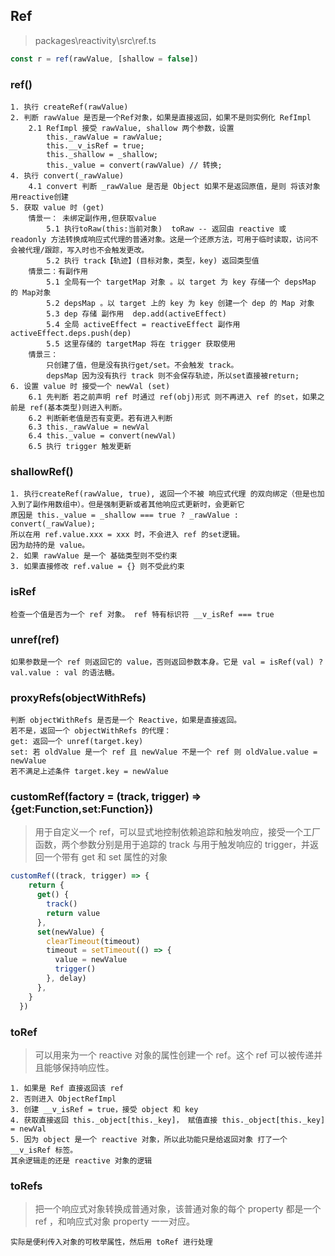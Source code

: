 ## Ref
> packages\reactivity\src\ref.ts
```js
const r = ref(rawValue, [shallow = false])
```

### ref()

    1. 执行 createRef(rawValue)
    2. 判断 rawValue 是否是一个Ref对象，如果是直接返回，如果不是则实例化 RefImpl 
        2.1 RefImpl 接受 rawValue, shallow 两个参数，设置
            this._rawValue = rawValue;
            this.__v_isRef = true;
            this._shallow = _shallow;
            this._value = convert(rawValue) // 转换; 
    4. 执行 convert(_rawValue)
        4.1 convert 判断 _rawValue 是否是 Object 如果不是返回原值，是则 将该对象 用reactive创建
    5. 获取 value 时 (get)
        情景一： 未绑定副作用,但获取value
            5.1 执行toRaw(this:当前对象)  toRaw -- 返回由 reactive 或 readonly 方法转换成响应式代理的普通对象。这是一个还原方法，可用于临时读取，访问不会被代理/跟踪，写入时也不会触发更改。
            5.2 执行 track【轨迹】(目标对象，类型，key) 返回类型值
        情景二：有副作用
            5.1 全局有一个 targetMap 对象 。以 target 为 key 存储一个 depsMap 的 Map对象
            5.2 depsMap 。以 target 上的 key 为 key 创建一个 dep 的 Map 对象
            5.3 dep 存储 副作用  dep.add(activeEffect)
            5.4 全局 activeEffect = reactiveEffect 副作用 activeEffect.deps.push(dep)
            5.5 这里存储的 targetMap 将在 trigger 获取使用
        情景三：
            只创建了值，但是没有执行get/set。不会触发 track。
            depsMap 因为没有执行 track 则不会保存轨迹，所以set直接被return;
    6. 设置 value 时 接受一个 newVal (set)
        6.1 先判断 若之前声明 ref 时通过 ref(obj)形式 则不再进入 ref 的set，如果之前是 ref(基本类型)则进入判断。
        6.2 判断新老值是否有变更。若有进入判断
        6.3 this._rawValue = newVal
        6.4 this._value = convert(newVal)
        6.5 执行 trigger 触发更新

### shallowRef()

    1. 执行createRef(rawValue, true), 返回一个不被 响应式代理 的双向绑定（但是也加入到了副作用数组中）。但是强制更新或者其他响应式更新时，会更新它
    原因是 this._value = _shallow === true ? _rawValue : convert(_rawValue);
    所以在用 ref.value.xxx = xxx 时，不会进入 ref 的set逻辑。
    因为劫持的是 value。
    2. 如果 rawValue 是一个 基础类型则不受约束
    3. 如果直接修改 ref.value = {} 则不受此约束

### isRef
    
    检查一个值是否为一个 ref 对象。 ref 特有标识符 __v_isRef === true

### unref(ref)

    如果参数是一个 ref 则返回它的 value，否则返回参数本身。它是 val = isRef(val) ? val.value : val 的语法糖。

### proxyRefs(objectWithRefs)

    判断 objectWithRefs 是否是一个 Reactive，如果是直接返回。
    若不是，返回一个 objectWithRefs 的代理：
    get: 返回一个 unref(target.key)
    set: 若 oldValue 是一个 ref 且 newValue 不是一个 ref 则 oldValue.value = newValue
    若不满足上述条件 target.key = newValue

### customRef(factory = (track, trigger) => {get:Function,set:Function})
> 用于自定义一个 ref，可以显式地控制依赖追踪和触发响应，接受一个工厂函数，两个参数分别是用于追踪的 track 与用于触发响应的 trigger，并返回一个带有 get 和 set 属性的对象
```js
customRef((track, trigger) => {
    return {
      get() {
        track()
        return value
      },
      set(newValue) {
        clearTimeout(timeout)
        timeout = setTimeout(() => {
          value = newValue
          trigger()
        }, delay)
      },
    }
  })
```

### toRef
> 可以用来为一个 reactive 对象的属性创建一个 ref。这个 ref 可以被传递并且能够保持响应性。

    1. 如果是 Ref 直接返回该 ref
    2. 否则进入 ObjectRefImpl 
    3. 创建 __v_isRef = true，接受 object 和 key
    4. 获取直接返回 this._object[this._key]， 赋值直接 this._object[this._key] = newVal
    5. 因为 object 是一个 reactive 对象，所以此功能只是给返回对象 打了一个 __v_isRef 标签。
    其余逻辑走的还是 reactive 对象的逻辑

### toRefs 
> 把一个响应式对象转换成普通对象，该普通对象的每个 property 都是一个 ref ，和响应式对象 property 一一对应。

    实际是便利传入对象的可枚举属性，然后用 toRef 进行处理